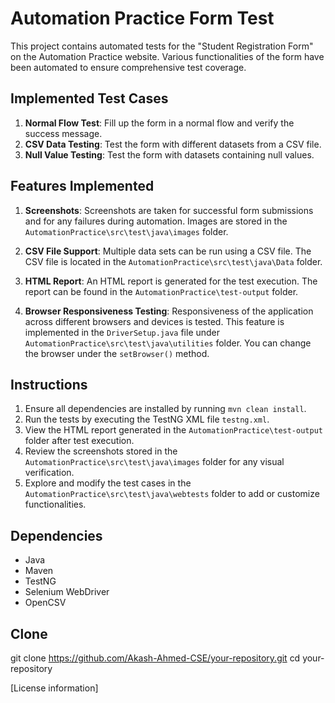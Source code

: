 # Automation Practice Form Test

This project contains automated tests for the "Student Registration Form" on the Automation Practice website. Various functionalities of the form have been automated to ensure comprehensive test coverage.

## Implemented Test Cases

1. **Normal Flow Test**: Fill up the form in a normal flow and verify the success message.
2. **CSV Data Testing**: Test the form with different datasets from a CSV file.
3. **Null Value Testing**: Test the form with datasets containing null values.

## Features Implemented

1. **Screenshots**: Screenshots are taken for successful form submissions and for any failures during automation. Images are stored in the `AutomationPractice\src\test\java\images` folder.

2. **CSV File Support**: Multiple data sets can be run using a CSV file. The CSV file is located in the `AutomationPractice\src\test\java\Data` folder.

3. **HTML Report**: An HTML report is generated for the test execution. The report can be found in the `AutomationPractice\test-output` folder.

4. **Browser Responsiveness Testing**: Responsiveness of the application across different browsers and devices is tested. This feature is implemented in the `DriverSetup.java` file under `AutomationPractice\src\test\java\utilities` folder. You can change the browser under the `setBrowser()` method.

## Instructions

1. Ensure all dependencies are installed by running `mvn clean install`.
2. Run the tests by executing the TestNG XML file `testng.xml`.
3. View the HTML report generated in the `AutomationPractice\test-output` folder after test execution.
4. Review the screenshots stored in the `AutomationPractice\src\test\java\images` folder for any visual verification.
5. Explore and modify the test cases in the `AutomationPractice\src\test\java\webtests` folder to add or customize functionalities.

## Dependencies

- Java
- Maven
- TestNG
- Selenium WebDriver
- OpenCSV

## Clone

git clone https://github.com/Akash-Ahmed-CSE/your-repository.git
cd your-repository




[License information]

